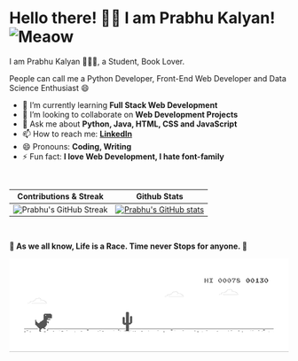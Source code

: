<!-- ### Hi there 👋 -->

<!--
**prabhu30/prabhu30** is a ✨ _special_ ✨ repository because its `README.md` (this file) appears on your GitHub profile.

Here are some ideas to get you started:

- 🔭 I’m currently working on ...
- 🌱 I’m currently learning ...
- 👯 I’m looking to collaborate on ...
- 🤔 I’m looking for help with ...
- 💬 Ask me about ...
- 📫 How to reach me: ...
- 😄 Pronouns: ...
- ⚡ Fun fact: ...
-->




# Hello there! 👋🏻 I am Prabhu Kalyan! <img src="https://i.imgur.com/veZrcC7.gif" alt="Meaow" width="50" />

I am Prabhu Kalyan 🙋🏻‍♂️, a Student, Book Lover.

People can call me a Python Developer, Front-End Web Developer and Data Science Enthusiast 😄

<!--
- 🔭 I’m currently working on **Data Science & Web Development**
-->

- 🌱 I’m currently learning **Full Stack Web Development**
- 👯 I’m looking to collaborate on **Web Development Projects**
- 💬 Ask me about **Python, Java, HTML, CSS and JavaScript**
- 📫 How to reach me: **[LinkedIn](https://www.linkedin.com/in/prabhukalyan/)**
- 😄 Pronouns: **Coding, Writing**
- ⚡ Fun fact: **I love Web Development, I hate font-family**

<!-- <p align="center"> <img src="https://komarev.com/ghpvc/?username=prabhu30" alt="prabhu30" /> </p> -->

<!-- [![Prabhu's GitHub Activity Graph](https://activity-graph.herokuapp.com/graph?username=prabhu30&theme=xcode)](https://git.io/JsQpD) -->

<br>

|Contributions & Streak|Github Stats|
|:---:|:---:| 
|![Prabhu's GitHub Streak](https://github-readme-streak-stats.herokuapp.com/?user=prabhu30&theme=blueberry)| [![Prabhu's GitHub stats](https://github-readme-stats.vercel.app/api?username=prabhu30&theme=tokyonight)](https://github.com/prabhu30/github-readme-stats)|

<!--
|One Good Repo|Top Languages|
|:---:|:---:| 
|[![Readme Card](https://github-readme-stats.vercel.app/api/pin/?username=prabhu30&repo=coding&show_owner=true&theme=prussian)](https://github.com/prabhu30/github-readme-stats)| [![Top Langs](https://github-readme-stats.vercel.app/api/top-langs/?username=prabhu30&theme=react)](https://github.com/prabhu30/github-readme-stats)|
-->

<br>

<b style="text-align:center;"> 🚀 As we all know, Life is a Race. Time never Stops for anyone. 🏃 </b>

![Dino](https://github.com/prabhu30/prabhu30/blob/main/dino.gif?raw=true)
